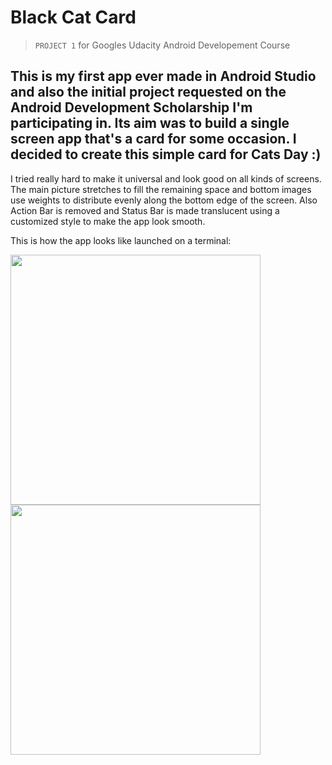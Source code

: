 # Black Cat Card
>`PROJECT 1` for Googles Udacity Android Developement Course

This is my first app ever made in Android Studio and also the initial project requested on the Android Development Scholarship I'm participating in. Its aim was to build a single screen app that's a card for some occasion. I decided to create this simple card for Cats Day :)
----------------------------
I tried really hard to make it universal and look good on all kinds of screens. The main picture stretches to fill the remaining space and bottom images use weights to distribute evenly along the bottom edge of the screen. Also Action Bar is removed and Status Bar is made translucent using a customized style to make the app look smooth.

This is how the app looks like launched on a terminal:

<img src="https://cloud.githubusercontent.com/assets/25821037/23308615/00bdb7aa-faac-11e6-829b-75f436e77674.jpg" align="center" height="400" > <img src="https://cloud.githubusercontent.com/assets/25821037/23308614/00b54e08-faac-11e6-8566-6b2f1c8c6af2.jpg" align="center" width="400" >
